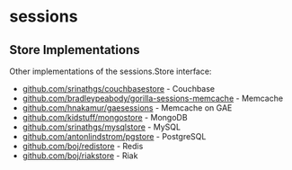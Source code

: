 sessions
========

Store Implementations
---------------------
Other implementations of the sessions.Store interface:

 * [github.com/srinathgs/couchbasestore](https://github.com/srinathgs/couchbasestore) - Couchbase
 * [github.com/bradleypeabody/gorilla-sessions-memcache](https://github.com/bradleypeabody/gorilla-sessions-memcache) - Memcache
 * [github.com/hnakamur/gaesessions](https://github.com/hnakamur/gaesessions) - Memcache on GAE
 * [github.com/kidstuff/mongostore](https://github.com/kidstuff/mongostore) - MongoDB
 * [github.com/srinathgs/mysqlstore](https://github.com/srinathgs/mysqlstore) - MySQL
 * [github.com/antonlindstrom/pgstore](https://github.com/antonlindstrom/pgstore) - PostgreSQL
 * [github.com/boj/redistore](https://github.com/boj/redistore) - Redis
 * [github.com/boj/riakstore](https://github.com/boj/riakstore) - Riak
